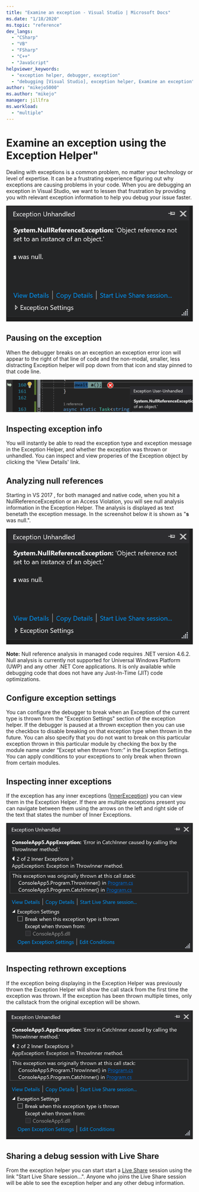 ```yaml
---
title: "Examine an exception - Visual Studio | Microsoft Docs"
ms.date: "1/18/2020"
ms.topic: "reference"
dev_langs:
  - "CSharp"
  - "VB"
  - "FSharp"
  - "C++"
  - "JavaScript"
helpviewer_keywords:
  - "exception helper, debugger, exception"
  - "debugging [Visual Studio], exception helper, Examine an exception"
author: "mikejo5000"
ms.author: "mikejo"
manager: jillfra
ms.workload:
  - "multiple"
---
```

# Examine an exception using the Exception Helper" 

Dealing with exceptions is a common problem, no matter your technology or level of expertise. It can be a frustrating experience figuring out why exceptions are causing problems in your code. When you are debugging an exception in Visual Studio, we want to lessen that frustration by providing you with relevant exception information to help you debug your issue faster.

![Exception Helper](media/debugger-exception-helper-default.png)


## Pausing on the exception
When the debugger breaks on an exception an exception error icon will appear to the right of that line of code and the non-modal, smaller, less distracting Exception helper will pop down from that icon and stay pinned to that code line.

![Exception helper adjacent to line of code](media/debugger-exception-helper-locerror.png)

## Inspecting exception info
You will instantly be able to read the exception type and exception message in the Exception Helper, and whether the exception was thrown or unhandled. You can inspect and view properies of the Exception object by clicking the 'View Details' link.

## Analyzing null references
Starting in VS 2017 , for both managed and native code, when you hit a NullReferenceException or an Access Violation, you will see null analysis information in the Exception Helper. The analysis is displayed as text benetath the exception message. In the screenshot below it is shown as "**s** was null.".


![Exception helper null analysis](media/debugger-exception-helper-default.png)


**Note:** Null reference analysis in managed code requires .NET version 4.6.2. Null analysis is currently not supported for Universal Windows Platform (UWP) and any other .NET Core applications. It is only available while debugging code that does not have any Just-In-Time (JIT) code optimizations.

## Configure exception settings 
You can configure the debugger to break when an Exception of the current type is thrown from the "Exception Settings" section of the exception helper. If the debugger is paused at a thrown exception then you can use the checkbox to disable breaking on that exception type when thrown in the future. You can also specify that you do not want to break on this particular exception thrown in this particular module by checking the box by the module name under “Except when thrown from:” in the Exception Settings. You can apply conditions to your exceptions to only break when thrown from certain modules.

## Inspecting inner exceptions 
If the exception has any inner exceptions ([InnerException](https://docs.microsoft.com/en-us/dotnet/api/system.exception.innerexception?view=netframework-4.8)) you can view them in the Exception Helper. If there are multiple exceptions present you can navigate between them using the arrows on the left and right side of the text that states the number of Inner Exceptions.

![Exception helper with inner exception](media/debugger-exception-helper-innerexception.png)

## Inspecting rethrown exceptions
If the exception being displaying in the Exception Helper was previously thrown the Exception Helper will show the call stack from the first time the exception was thrown. If the exception has been thrown multiple times, only the callstack from the original exception will be shown.

![Exception helper with rethrown exceptions](media/debugger-exception-helper-innerexception.png)

## Sharing a debug session with Live Share
From the exception helper you can start start a [Live Share](https://docs.microsoft.com/en-us/visualstudio/liveshare/) session using the link "Start Live Share session...". Anyone who joins the Live Share session will be able to see the exception helper and any other debug information.
